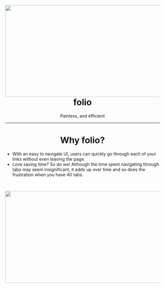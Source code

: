 <h1 style="text-align: center;"><strong><img src="https://imgur.com/a/Ej01uwO" alt="" width="700" height="300" />folio</strong></h1>
<p style="text-align: center;"><strong><span style="font-weight: 400;">Painless, and efficient</span></strong></p>
<hr />
<h1 style="text-align: center;"><strong>Why folio?</strong></h1>
<ul>
<li style="font-weight: 400; text-align: left;"><span style="font-weight: 400;">With an easy to navigate UI, users can quickly go through each of your links without even leaving the page.</span></li>
<li style="font-weight: 400; text-align: left;"><span style="font-weight: 400;">Love saving time? So do we! Although the time spent navigating through tabs may seem insignificant, it adds up over time and so does the frustration when you have 40 tabs.</span></li>
</ul>
<p>&nbsp;</p>
<p><span style="font-weight: 400;"><img src="https://i.imgur.com/YHh9Rq8.png" width="700" height="300 alt=" /></span></p>
